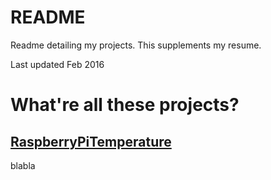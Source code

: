 # README
Readme detailing my projects. This supplements my resume.

Last updated Feb 2016

# What're all these projects?

## [RaspberryPiTemperature]( https://github.com/EdamGTD/RaspberryPiTemperature)

blabla

